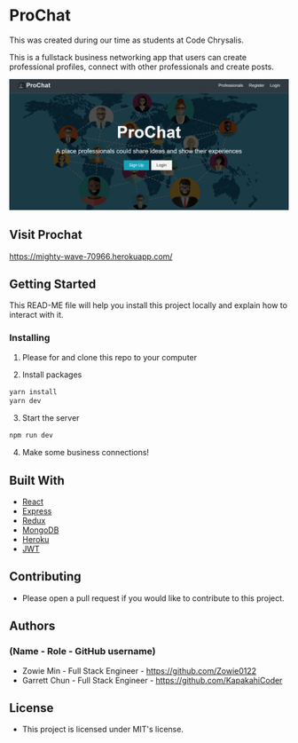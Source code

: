 # ProChat

This was created during our time as students at Code Chrysalis.

This is a fullstack business networking app that users can create professional profiles, connect with other professionals and create posts.

![Prochat](./client/src/img/SplashPage.png)

## Visit Prochat
https://mighty-wave-70966.herokuapp.com/

## Getting Started

This READ-ME file will help you install this project locally and explain how to interact with it.


### Installing

1. Please for and clone this repo to your computer

2. Install packages

```bash
yarn install
yarn dev
```

3. Start the server

```bash
npm run dev
```


4. Make some business connections!

## Built With

- [React](https://reactjs.org/)
- [Express](https://expressjs.com/)
- [Redux](https://redux.js.org/)
- [MongoDB](https://www.mongodb.com/)
- [Heroku](https://www.heroku.com/)
- [JWT](https://jwt-auth.readthedocs.io/en/develop/)



## Contributing

- Please open a pull request if you would like to contribute to this project.

## Authors

### (Name - Role - GitHub username)

- Zowie Min - Full Stack Engineer - https://github.com/Zowie0122
- Garrett Chun - Full Stack Engineer - https://github.com/KapakahiCoder


## License

- This project is licensed under MIT's license.




